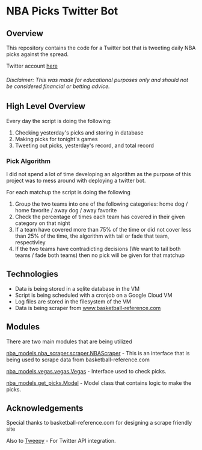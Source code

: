 # NBA Picks Twitter Bot

## Overview

This repository contains the code for a Twitter bot that is tweeting daily NBA picks against the spread.

Twitter account <a href="https://twitter.com/ShitterNBAPicks">here</a>

###### Disclaimer: This was made for educational purposes only and should not be considered financial or betting advice.

## High Level Overview
Every day the script is doing the following:
1. Checking yesterday's picks and storing in database
2. Making picks for tonight's games
3. Tweeting out picks, yesterday's record, and total record

### Pick Algorithm
I did not spend a lot of time developing an algorithm as the purpose of this project was to mess around with deploying a twitter bot.

For each matchup the script is doing the following
1. Group the two teams into one of the following categories: home dog / home favorite / away dog / away favorite
2. Check the percentage of times each team has covered in their given category on that night
3. If a team have covered more than 75% of the time or did not cover less than 25% of the time, the algorithm with tail or fade that team, respectivley
4. If the two teams have contradicting decisions (We want to tail both teams / fade both teams) then no pick will be given for that matchup

## Technologies
- Data is being stored in a sqlite database in the VM
- Script is being scheduled with a cronjob on a Google Cloud VM
- Log files are stored in the filesystem of the VM
- Data is being scraper from <a href="https://www.basketball-reference.com/">www.basketball-reference.com</a>

## Modules
There are two main modules that are being utilized

[nba_models.nba_scraper.scraper.NBAScraper](nba_models/nba_scraper/scraper.py) - This is an interface that is being used to scrape data from basketball-reference.com

[nba_models.vegas.vegas.Vegas](nba_models/vegas/vegas.py) - Interface used to check picks.

[nba_models.get_picks.Model](nba_models/get_picks.py.) - Model class that contains logic to make the picks.

## Acknowledgements

Special thanks to basketball-reference.com for designing a scrape friendly site

Also to [Tweepy](https://github.com/tweepy/tweepy) - For Twitter API integration.
